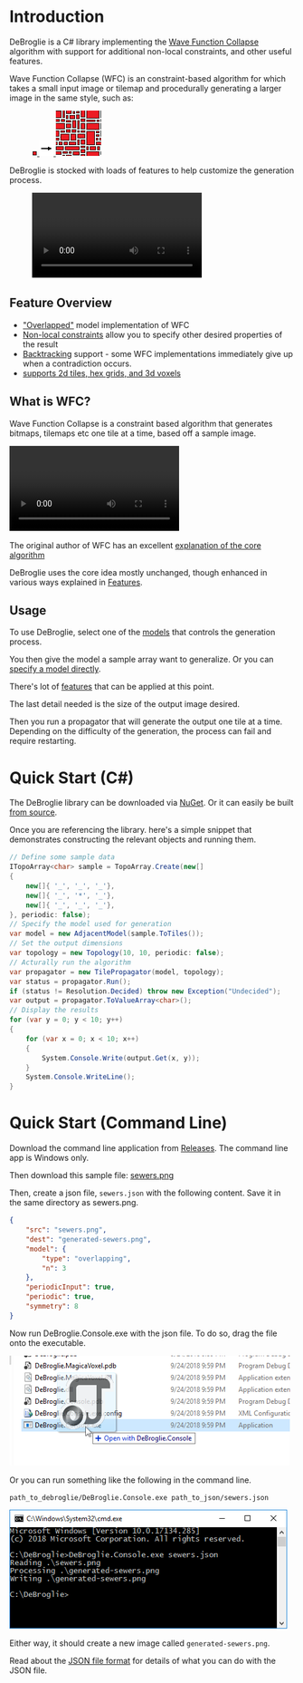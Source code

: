 Introduction
=====================================

DeBroglie is a C# library implementing the [Wave Function Collapse](https://github.com/mxgmn/WaveFunctionCollapse) algorithm with support for additional non-local constraints, and other useful features.

Wave Function Collapse (WFC) is an constraint-based algorithm for which takes a small input image or tilemap
and procedurally generating a larger image in the same style, such as:

<figure>
<a href="https://github.com/BorisTheBrave/DeBroglie/blob/master/samples/mxgmn/city.json">
<img src="../images/city_input.png">
<img src="../images/arrow.png"/>
<img src="../images/city_output.png">
</a>
</figure>
 
DeBroglie is stocked with loads of features to help customize the generation process.

<figure>
<video src="../images/platformer.webm" autoplay loop
    style="background-color: #55b4ff">
</video>
</figure>

Feature Overview
--------

* ["Overlapped"](features.md#overlapping) model implementation of WFC
* [Non-local constraints](features.md#constraints) allow you to specify other desired properties of the result
* [Backtracking](features.md#backtracking) support - some WFC implementations immediately give up when a contradiction occurs.
* [supports 2d tiles, hex grids, and 3d voxels](features.md#topology) 

What is WFC?
------------

Wave Function Collapse is a constraint based algorithm that generates bitmaps, tilemaps etc one tile at a time, based off a sample image.

<video src="../images/pathway.webm" autoplay loop></video>

The original author of WFC has an excellent [explanation of the core algorithm](https://github.com/mxgmn/WaveFunctionCollapse)

DeBroglie uses the core idea mostly unchanged, though enhanced in various ways explained in [Features](features.md).

Usage
---------------

To use DeBroglie, select one of the [models](features.md#models) that controls the generation process. 

You then give the model a sample array want to generalize. Or you can [specify a model directly](adjacency.md).

There's lot of [features](features.md) that can be applied at this point.

The last detail needed is the size of the output image desired.

Then you run a propagator that will generate the output one tile at a time. 
Depending on the difficulty of the generation, the process can fail and require restarting.

Quick Start (C#)
=================

The DeBroglie library can be downloaded via [NuGet](https://www.nuget.org/packages/DeBroglie). 
Or it can easily be built [from source](https://github.com/BorisTheBrave/DeBroglie).

Once you are referencing the library. here's a simple snippet that demonstrates constructing the relevant objects and running them.

```csharp
// Define some sample data
ITopoArray<char> sample = TopoArray.Create(new[]
{
    new[]{ '_', '_', '_'},
    new[]{ '_', '*', '_'},
    new[]{ '_', '_', '_'},
}, periodic: false);
// Specify the model used for generation
var model = new AdjacentModel(sample.ToTiles());
// Set the output dimensions
var topology = new Topology(10, 10, periodic: false);
// Acturally run the algorithm
var propagator = new TilePropagator(model, topology);
var status = propagator.Run();
if (status != Resolution.Decided) throw new Exception("Undecided");
var output = propagator.ToValueArray<char>();
// Display the results
for (var y = 0; y < 10; y++)
{
    for (var x = 0; x < 10; x++)
    {
        System.Console.Write(output.Get(x, y));
    }
    System.Console.WriteLine();
}
```

Quick Start (Command Line)
==========================

Download the command line application from [Releases](https://github.com/BorisTheBrave/DeBroglie/releases). The command line app is Windows only.

Then download this sample file: <a href="../images/sewers.png">sewers.png</a>

Then, create a json file, `sewers.json` with the following content. Save it in the same directory as sewers.png.

```json
{
    "src": "sewers.png",
    "dest": "generated-sewers.png",
    "model": {
        "type": "overlapping",
        "n": 3
    },
    "periodicInput": true,
    "periodic": true,
    "symmetry": 8
}
```

Now run DeBroglie.Console.exe with the json file. To do so, drag the file onto the executable. 

<img src="../images/drag_drop.png"/>

Or you can run something like the following in the command line.

```
path_to_debroglie/DeBroglie.Console.exe path_to_json/sewers.json
```

<img src="../images/cmd.png"/>

Either way, it should create a new image called `generated-sewers.png`.

Read about the [JSON file format](config_files.md) for details of what you can do with the JSON file.
